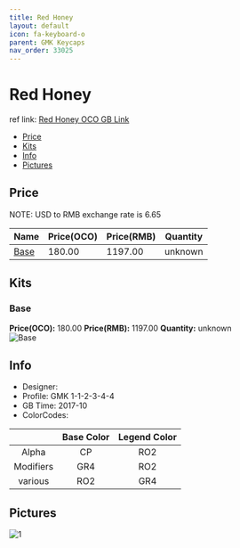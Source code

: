 ```yaml
---
title: Red Honey
layout: default
icon: fa-keyboard-o
parent: GMK Keycaps
nav_order: 33025
---
```


# Red Honey

ref link: [Red Honey OCO GB Link](https://www.originativeco.com/products/red-honey)

* [Price](#price)
* [Kits](#kits)
* [Info](#info)
* [Pictures](#pictures)


## Price  
NOTE: USD to RMB exchange rate is 6.65

| Name          | Price(OCO)    |  Price(RMB) | Quantity |
| ------------- | ------------ |  ---------- | -------- |
|[Base](#base)|180.00|1197.00|unknown|


## Kits
### Base
**Price(OCO):** 180.00    **Price(RMB):** 1197.00    **Quantity:** unknown  
<img src="{{ 'assets/images/gmk-keycaps/redhoney/kits_pics/base.png' | relative_url }}" alt="Base" class="image featured">


## Info
* Designer: 
* Profile: GMK 1-1-2-3-4-4
* GB Time: 2017-10
* ColorCodes: 

| |Base Color     | Legend Color
| :-------------: | :-------------: | :------------:
|Alpha|CP|RO2
|Modifiers|GR4|RO2
|various|RO2|GR4


## Pictures
<img src="{{ 'assets/images/gmk-keycaps/redhoney/rendering_pics/1.jpg' | relative_url }}" alt="1" class="image featured">
